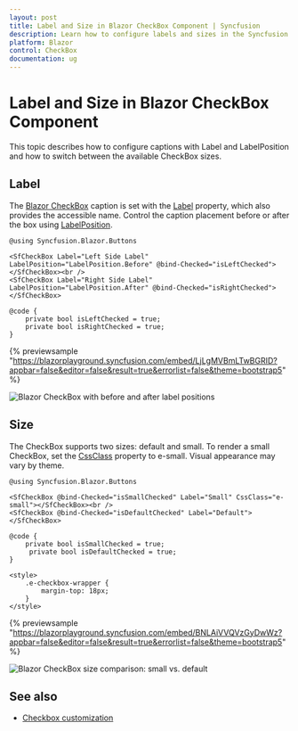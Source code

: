 ```yaml
---
layout: post
title: Label and Size in Blazor CheckBox Component | Syncfusion
description: Learn how to configure labels and sizes in the Syncfusion Blazor CheckBox component using the Label, LabelPosition, and CssClass (e-small) settings.
platform: Blazor
control: CheckBox
documentation: ug
---
```


# Label and Size in Blazor CheckBox Component

This topic describes how to configure captions with Label and LabelPosition and how to switch between the available CheckBox sizes.

## Label

The [Blazor CheckBox](https://www.syncfusion.com/blazor-components/blazor-checkbox) caption is set with the [Label](https://help.syncfusion.com/cr/blazor/Syncfusion.Blazor.Buttons.SfCheckBox-1.html#Syncfusion_Blazor_Buttons_SfCheckBox_1_Label) property, which also provides the accessible name. Control the caption placement before or after the box using [LabelPosition](https://help.syncfusion.com/cr/blazor/Syncfusion.Blazor.Buttons.SfCheckBox-1.html#Syncfusion_Blazor_Buttons_SfCheckBox_1_LabelPosition).

```cshtml
@using Syncfusion.Blazor.Buttons

<SfCheckBox Label="Left Side Label" LabelPosition="LabelPosition.Before" @bind-Checked="isLeftChecked"></SfCheckBox><br />
<SfCheckBox Label="Right Side Label" LabelPosition="LabelPosition.After" @bind-Checked="isRightChecked"></SfCheckBox>

@code {
    private bool isLeftChecked = true;
    private bool isRightChecked = true;
}

```
{% previewsample "https://blazorplayground.syncfusion.com/embed/LjLgMVBmLTwBGRID?appbar=false&editor=false&result=true&errorlist=false&theme=bootstrap5" %}

![Blazor CheckBox with before and after label positions](./images/blazor-checkbox-label.png)

## Size

The CheckBox supports two sizes: default and small. To render a small CheckBox, set the [CssClass](https://help.syncfusion.com/cr/blazor/Syncfusion.Blazor.Buttons.SfCheckBox-1.html) property to e-small. Visual appearance may vary by theme.

```cshtml
@using Syncfusion.Blazor.Buttons

<SfCheckBox @bind-Checked="isSmallChecked" Label="Small" CssClass="e-small"></SfCheckBox><br />
<SfCheckBox @bind-Checked="isDefaultChecked" Label="Default"></SfCheckBox>

@code {
    private bool isSmallChecked = true;
     private bool isDefaultChecked = true;
}

<style>
    .e-checkbox-wrapper {
        margin-top: 18px;
    }
</style>

```
{% previewsample "https://blazorplayground.syncfusion.com/embed/BNLAiVVQVzGyDwWz?appbar=false&editor=false&result=true&errorlist=false&theme=bootstrap5" %}

![Blazor CheckBox size comparison: small vs. default](./images/blazor-checkbox-size.png)

## See also

* [Checkbox customization](./how-to/customized-checkbox)